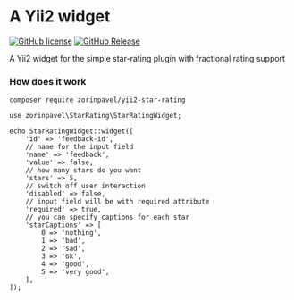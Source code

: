 # A Yii2 widget

[![GitHub license](https://img.shields.io/github/license/zorinpavel/yii2-star-rating.svg)](https://github.com/zorinpavel/yii2-star-rating/master/LICENSE)
[![GitHub Release](https://img.shields.io/github/release/zorinpavel/yii2-star-rating.svg?style=flat)]()  

A Yii2 widget for the simple star-rating plugin with fractional rating support

### How does it work
```
composer require zorinpavel/yii2-star-rating
```

```
use zorinpavel\StarRating\StarRatingWidget;

echo StarRatingWidget::widget([
    'id' => 'feedback-id',
    // name for the input field
    'name' => 'feedback',
    'value' => false,
    // how many stars do you want
    'stars' => 5,
    // switch off user interaction
    'disabled' => false,
    // input field will be with required attribute
    'required' => true,
    // you can specify captions for each star
    'starCaptions' => [
        0 => 'nothing',
        1 => 'bad',
        2 => 'sad',
        3 => 'ok',
        4 => 'good',
        5 => 'very good',
    ],
]);
```

